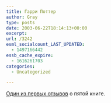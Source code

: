 ```yaml
---
title: Гарри Поттер
author: Gray
type: posts
date: 2003-06-22T18:14:13+00:00
excerpt:
url: /3242
esml_socialcount_LAST_UPDATED:
  - 1497166442
essb_cache_expire:
  - 1616261703
categories:
  - Uncategorized

---
```








<a href="http://courtney.blog-city.com/readblog.cfm?BID=114858" target="_blank">Один из первых отзывов</a> о пятой книге.